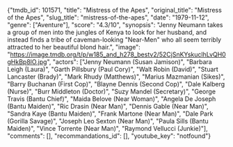 {"tmdb_id": 101571, "title": "Mistress of the Apes", "original_title": "Mistress of the Apes", "slug_title": "mistress-of-the-apes", "date": "1979-11-12", "genre": ["Aventure"], "score": "4.3/10", "synopsis": "Jenny Neumann takes a group of men into the jungles of Kenya to look for her husband, and instead finds a tribe of caveman-looking \"Near-Men\" who all seem terribly attracted to her beautiful blond hair.", "image": "https://image.tmdb.org/t/p/w185_and_h278_bestv2/52CjSnKYskuclhLvQH0gHkBp8lO.jpg", "actors": ["Jenny Neumann (Susan Jamison)", "Barbara Leigh (Laura)", "Garth Pillsbury (Paul Cory)", "Walt Robin (David)", "Stuart Lancaster (Brady)", "Mark Rhudy (Matthews)", "Marius Mazmanian (Sikes)", "Barry Buchanan (First Cop)", "Blayne Dennis (Second Cop)", "Dale Kalberg (Nurse)", "Burr Middleton (Doctor)", "Suzy Mandel (Secretary)", "George Travis (Bantu Chief)", "Maida Belove (Near Woman)", "Angela De Joseph (Bantu Maiden)", "Ric Drasin (Near Man)", "Dennis Gable (Near Man)", "Sandra Kaye (Bantu Maiden)", "Frank Martone (Near Man)", "Dale Park (Gorilla Savage)", "Joseph Leo Sexton (Near Man)", "Paula Sills (Bantu Maiden)", "Vince Torrente (Near Man)", "Raymond Vellucci (Junkie)"], "comments": [], "recommandations_id": [], "youtube_key": "notfound"}
